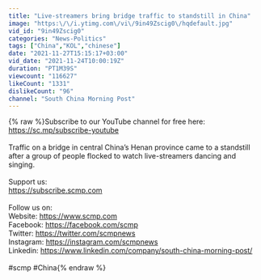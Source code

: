 ```yaml
---
title: "Live-streamers bring bridge traffic to standstill in China"
image: "https:\/\/i.ytimg.com\/vi\/9in49Zscig0\/hqdefault.jpg"
vid_id: "9in49Zscig0"
categories: "News-Politics"
tags: ["China","KOL","chinese"]
date: "2021-11-27T15:15:17+03:00"
vid_date: "2021-11-24T10:00:19Z"
duration: "PT1M39S"
viewcount: "116627"
likeCount: "1331"
dislikeCount: "96"
channel: "South China Morning Post"
---
```

{% raw %}Subscribe to our YouTube channel for free here: <br /><a rel="nofollow" target="blank" href="https://sc.mp/subscribe-youtube">https://sc.mp/subscribe-youtube</a><br /><br />Traffic on a bridge in central China’s Henan province came to a standstill after a group of people flocked to watch live-streamers dancing and singing.<br /><br />Support us:<br /><a rel="nofollow" target="blank" href="https://subscribe.scmp.com">https://subscribe.scmp.com</a><br /><br />Follow us on:<br />Website:  <a rel="nofollow" target="blank" href="https://www.scmp.com">https://www.scmp.com</a><br />Facebook:  <a rel="nofollow" target="blank" href="https://facebook.com/scmp">https://facebook.com/scmp</a><br />Twitter:  <a rel="nofollow" target="blank" href="https://twitter.com/scmpnews">https://twitter.com/scmpnews</a><br />Instagram:  <a rel="nofollow" target="blank" href="https://instagram.com/scmpnews">https://instagram.com/scmpnews</a><br />Linkedin:  <a rel="nofollow" target="blank" href="https://www.linkedin.com/company/south-china-morning-post/">https://www.linkedin.com/company/south-china-morning-post/</a><br /><br />#scmp #China{% endraw %}
